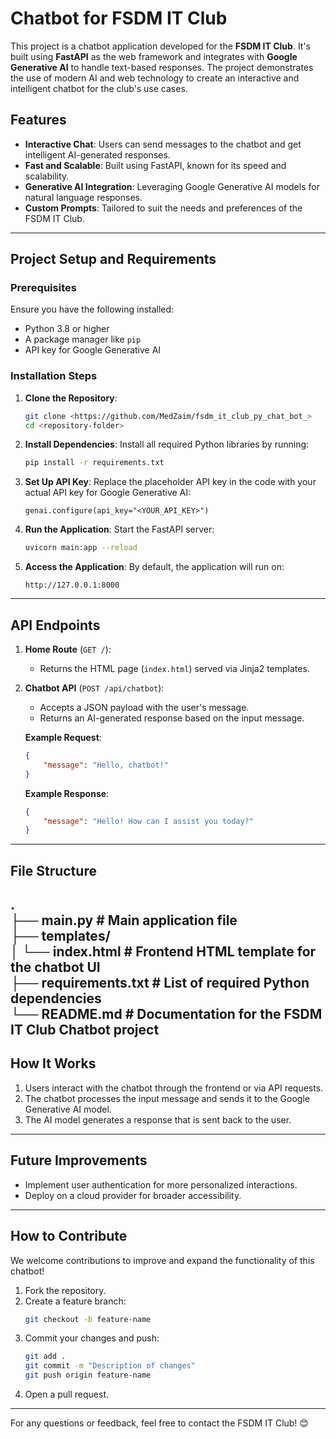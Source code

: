 # Chatbot for FSDM IT Club

This project is a chatbot application developed for the **FSDM IT Club**. It's built using **FastAPI** as the web framework and integrates with **Google Generative AI** to handle text-based responses. The project demonstrates the use of modern AI and web technology to create an interactive and intelligent chatbot for the club's use cases.

## Features

- **Interactive Chat**: Users can send messages to the chatbot and get intelligent AI-generated responses.
- **Fast and Scalable**: Built using FastAPI, known for its speed and scalability.
- **Generative AI Integration**: Leveraging Google Generative AI models for natural language responses.
- **Custom Prompts**: Tailored to suit the needs and preferences of the FSDM IT Club.

---

## Project Setup and Requirements

### Prerequisites

Ensure you have the following installed:
- Python 3.8 or higher
- A package manager like `pip`
- API key for Google Generative AI

### Installation Steps

1. **Clone the Repository**:
   ```bash
   git clone <https://github.com/MedZaim/fsdm_it_club_py_chat_bot_>
   cd <repository-folder>
   ```

2. **Install Dependencies**:
   Install all required Python libraries by running:
   ```bash
   pip install -r requirements.txt
   ```

3. **Set Up API Key**:
   Replace the placeholder API key in the code with your actual API key for Google Generative AI:
   ```plaintext
   genai.configure(api_key="<YOUR_API_KEY>")
   ```

4. **Run the Application**:
   Start the FastAPI server:
   ```bash
   uvicorn main:app --reload
   ```

5. **Access the Application**:
   By default, the application will run on:
   ```
   http://127.0.0.1:8000
   ```

---

## API Endpoints

1. **Home Route** (`GET /`):
    - Returns the HTML page (`index.html`) served via Jinja2 templates.

2. **Chatbot API** (`POST /api/chatbot`):
    - Accepts a JSON payload with the user's message.
    - Returns an AI-generated response based on the input message.

   **Example Request**:
   ```json
   {
       "message": "Hello, chatbot!"
   }
   ```

   **Example Response**:
   ```json
   {
       "message": "Hello! How can I assist you today?"
   }
   ```

---

## File Structure
.            
├── main.py # Main application file            
├── templates/             
│      └── index.html # Frontend HTML template for the chatbot UI     
├── requirements.txt # List of required Python dependencies    
└── README.md # Documentation for the FSDM IT Club Chatbot project   
---

## How It Works

1. Users interact with the chatbot through the frontend or via API requests.
2. The chatbot processes the input message and sends it to the Google Generative AI model.
3. The AI model generates a response that is sent back to the user.

---

## Future Improvements


- Implement user authentication for more personalized interactions.
- Deploy on a cloud provider for broader accessibility.

---

## How to Contribute

We welcome contributions to improve and expand the functionality of this chatbot!

1. Fork the repository.
2. Create a feature branch:
   ```bash
   git checkout -b feature-name
   ```
3. Commit your changes and push:
   ```bash
   git add .
   git commit -m "Description of changes"
   git push origin feature-name
   ```
4. Open a pull request.

---



For any questions or feedback, feel free to contact the FSDM IT Club! 😊
